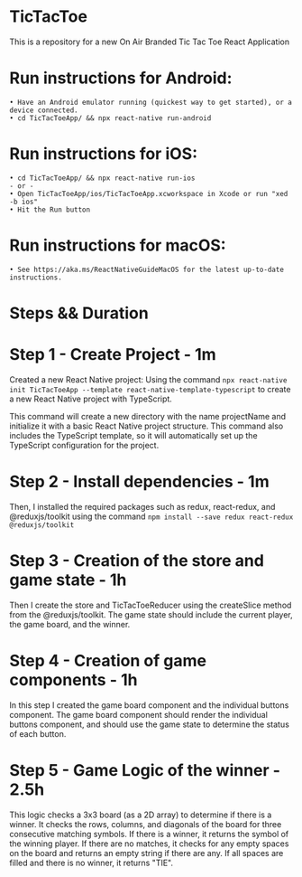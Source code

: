 # TicTacToe
This is a repository for a new On Air Branded Tic Tac Toe React Application

  # Run instructions for Android:
    • Have an Android emulator running (quickest way to get started), or a device connected.
    • cd TicTacToeApp/ && npx react-native run-android
  
  # Run instructions for iOS:
    • cd TicTacToeApp/ && npx react-native run-ios
    - or -
    • Open TicTacToeApp/ios/TicTacToeApp.xcworkspace in Xcode or run "xed -b ios"
    • Hit the Run button
    
  # Run instructions for macOS:
    • See https://aka.ms/ReactNativeGuideMacOS for the latest up-to-date instructions.
    



# Steps && Duration 

# Step 1 - Create Project - 1m
Created a new React Native project: 
Using the command `npx react-native init TicTacToeApp --template react-native-template-typescript` to create a new React Native project with TypeScript. 

This command will create a new directory with the name projectName and initialize it with a basic React Native project structure. This command also includes the TypeScript template, so it will automatically set up the TypeScript configuration for the project.


# Step 2 - Install dependencies - 1m
Then, I installed the required packages such as redux, react-redux, and @reduxjs/toolkit using the command `npm install --save redux react-redux @reduxjs/toolkit`


# Step 3 - Creation of the store and game state - 1h
Then I create the store and TicTacToeReducer using the createSlice method from the @reduxjs/toolkit. The game state should include the current player, the game board, and the winner.


# Step 4 - Creation of game components - 1h
In this step I created the game board component and the individual buttons component. The game board component should render the individual buttons component, and should use the game state to determine the status of each button.

# Step 5 - Game Logic of the winner - 2.5h 
This logic checks a 3x3 board (as a 2D array) to determine if there is a winner. It checks the rows, columns, and diagonals of the board for three consecutive matching symbols. If there is a winner, it returns the symbol of the winning player. If there are no matches, it checks for any empty spaces on the board and returns an empty string if there are any. If all spaces are filled and there is no winner, it returns "TIE".